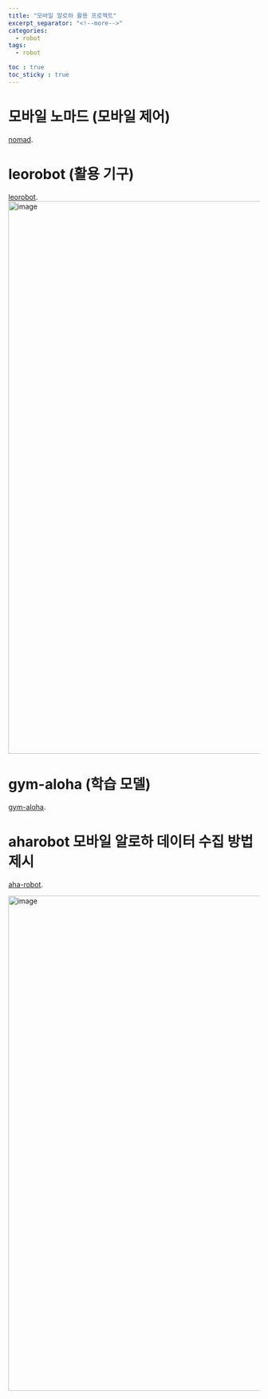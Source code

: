 ```yaml
---
title: "모바일 알로하 활용 프로젝트"
excerpt_separator: "<!--more-->"
categories:
  - robot
tags:
  - robot

toc : true
toc_sticky : true
---
```


# 모바일 노마드 (모바일 제어)
[nomad](https://general-navigation-models.github.io/nomad/).  

# leorobot (활용 기구)
[leorobot](https://github.com/huggingface/lerobot/blob/main/examples/11_use_lekiwi.md).  
<img width="1106" alt="image" src="https://github.com/user-attachments/assets/427a5368-3451-4cf2-b6bd-40111d64d522" />

# gym-aloha (학습 모델)
[gym-aloha](https://github.com/huggingface/gym-aloha).  

# aharobot 모바일 알로하 데이터 수집 방법 제시
[aha-robot](https://aha-robot.github.io/).  

<img width="991" alt="image" src="https://github.com/user-attachments/assets/b6bc436a-160b-48fd-8095-c2371d539010" />
